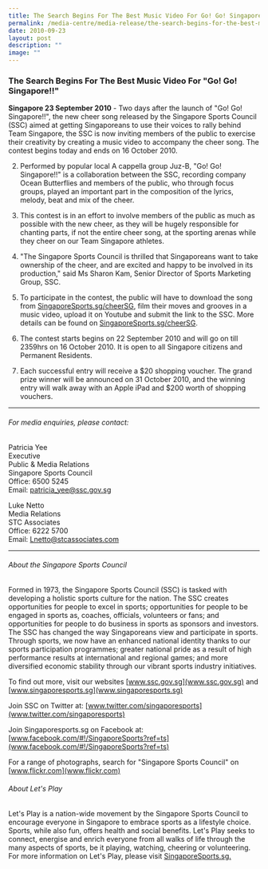 ```yaml
---
title: The Search Begins For The Best Music Video For Go! Go! Singapore!
permalink: /media-centre/media-release/the-search-begins-for-the-best-music-video-for-go-go-singapore/
date: 2010-09-23
layout: post
description: ""
image: ""
---
```

### **The Search Begins For The Best Music Video For "Go! Go! Singapore!!"**

**Singapore 23 September 2010** - Two days after the launch of "Go! Go! Singapore!!", the new cheer song released by the Singapore Sports Council (SSC) aimed at getting Singaporeans to use their voices to rally behind Team Singapore, the SSC is now inviting members of the public to exercise their creativity by creating a music video to accompany the cheer song. The contest begins today and ends on 16 October 2010.

2. Performed by popular local A cappella group Juz-B, "Go! Go! Singapore!!" is a collaboration between the SSC, recording company Ocean Butterflies and members of the public, who through focus groups, played an important part in the composition of the lyrics, melody, beat and mix of the cheer.

3. This contest is in an effort to involve members of the public as much as possible with the new cheer, as they will be hugely responsible for chanting parts, if not the entire cheer song, at the sporting arenas while they cheer on our Team Singapore athletes.

4. "The Singapore Sports Council is thrilled that Singaporeans want to take ownership of the cheer, and are excited and happy to be involved in its production," said Ms Sharon Kam, Senior Director of Sports Marketing Group, SSC.

5. To participate in the contest, the public will have to download the song from [SingaporeSports.sg/cheerSG](SingaporeSports.sg/cheerSG), film their moves and grooves in a music video, upload it on Youtube and submit the link to the SSC. More details can be found on [SingaporeSports.sg/cheerSG](SingaporeSports.sg/cheerSG).

6. The contest starts begins on 22 September 2010 and will go on till 2359hrs on 16 October 2010. It is open to all Singapore citizens and Permanent Residents.

7. Each successful entry will receive a $20 shopping voucher. The grand prize winner will be announced on 31 October 2010, and the winning entry will walk away with an Apple iPad and $200 worth of shopping vouchers.

---

###### For media enquiries, please contact:

Patricia Yee<br>
Executive<br>
Public & Media Relations<br>
Singapore Sports Council<br>
Office: 6500 5245<br>
Email: [patricia_yee@ssc.gov.sg](patricia_yee@ssc.gov.sg)

Luke Netto<br>
Media Relations<br>
STC Associates<br>
Office: 6222 5700<br>
Email: [Lnetto@stcassociates.com](Lnetto@stcassociates.com)

---

###### About the Singapore Sports Council
Formed in 1973, the Singapore Sports Council (SSC) is tasked with developing a holistic sports culture for the nation. The SSC creates opportunities for people to excel in sports; opportunities for people to be engaged in sports as, coaches, officials, volunteers or fans; and opportunities for people to do business in sports as sponsors and investors. The SSC has changed the way Singaporeans view and participate in sports. Through sports, we now have an enhanced national identity thanks to our sports participation programmes; greater national pride as a result of high performance results at international and regional games; and more diversified economic stability through our vibrant sports industry initiatives.

To find out more, visit our websites [www.ssc.gov.sg](www.ssc.gov.sg) and [www.singaporesports.sg](www.singaporesports.sg)

Join SSC on Twitter at: [www.twitter.com/singaporesports](www.twitter.com/singaporesports)

Join Singaporesports.sg on Facebook at: [www.facebook.com/#!/SingaporeSports?ref=ts](www.facebook.com/#!/SingaporeSports?ref=ts)

For a range of photographs, search for "Singapore Sports Council" on [www.flickr.com](www.flickr.com)

###### About Let's Play
Let's Play is a nation-wide movement by the Singapore Sports Council to encourage everyone in Singapore to embrace sports as a lifestyle choice. Sports, while also fun, offers health and social benefits. Let's Play seeks to connect, energise and enrich everyone from all walks of life through the many aspects of sports, be it playing, watching, cheering or volunteering. For more information on Let's Play, please visit [SingaporeSports.sg.](SingaporeSports.sg)